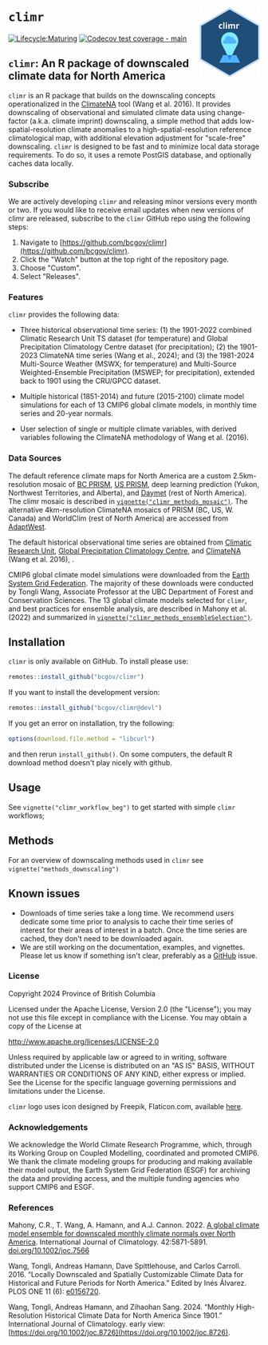 # `climr` <img src="logo.svg" align="right" alt="" width="120"/>

<!-- badges: start -->

[![Lifecycle:Maturing](https://img.shields.io/badge/Lifecycle-Maturing-007EC6)](<Redirect-URL>)
[![Codecov test coverage - main](https://codecov.io/gh/bcgov/climr/branch/main/graph/badge.svg)](https://app.codecov.io/gh/bcgov/climr/?branch=main)

<!-- badges: end -->

## `climr`: An R package of downscaled climate data for North America

`climr` is an R package that builds on the downscaling concepts operationalized in the <a href='https://climatena.ca/' target='_blank'>ClimateNA</a> tool (Wang et al. 2016).
It provides downscaling of observational and simulated climate data using change-factor (a.k.a. climate imprint) downscaling, a simple method that adds low-spatial-resolution climate anomalies to a high-spatial-resolution reference climatological map, with additional elevation adjustment for "scale-free" downscaling.
`climr` is designed to be fast and to minimize local data storage requirements.
To do so, it uses a remote PostGIS database, and optionally caches data locally.

### Subscribe

We are actively developing `climr` and releasing minor versions every month or two. 
If you would like to receive email updates when new versions of climr are released, 
subscribe to the `climr` GitHub repo using the following steps: 

1. Navigate to [https://github.com/bcgov/climr](https://github.com/bcgov/climr). 
2. Click the "Watch" button at the top right of the repository page.
3. Choose "Custom".
4. Select "Releases".

### Features

`climr` provides the following data:

-   Three historical observational time series: (1) the 1901-2022 combined Climatic Research Unit TS dataset 
(for temperature) and Global Precipitation Climatology Centre dataset (for precipitation); (2) the 1901-2023 ClimateNA time series 
(Wang et al., 2024); and (3) the 1981-2024 Multi-Source Weather (MSWX; for temperature) and 
Multi-Source Weighted-Ensemble Precipitation (MSWEP; for precipitation), extended back to 1901 using the CRU/GPCC dataset. 

-   Multiple historical (1851-2014) and future (2015-2100) climate model simulations 
for each of 13 CMIP6 global climate models, in monthly time series and 20-year normals.

-   User selection of single or multiple climate variables, with derived variables 
following the ClimateNA methodology of Wang et al. (2016).

### Data Sources

The default reference climate maps for North America are a 
custom 2.5km-resolution mosaic of [BC PRISM](https://www.pacificclimate.org/data/prism-climatology-and-monthly-timeseries), 
[US PRISM](https://prism.oregonstate.edu/normals/), 
deep learning prediction (Yukon, Northwest Territories, and Alberta), and 
[Daymet](https://daymet.ornl.gov/overview) (rest of North America). 
The climr mosaic is described in [`vignette("climr_methods_mosaic")`](https://bcgov.github.io/climr/articles/methods_mosaic.html). 
The alternative 4km-resolution ClimateNA mosaics of PRISM (BC, US, W. Canada) and WorldClim (rest of North America) are accessed from [AdaptWest](https://adaptwest.databasin.org/pages/adaptwest-climatena/).

The default historical observational time series are obtained from [Climatic Research Unit](https://crudata.uea.ac.uk/cru/data/hrg/), [Global Precipitation Climatology Centre](https://psl.noaa.gov/data/gridded/data.gpcc.html), and [ClimateNA](https://climatena.ca/) (Wang et al. 2016), . 

CMIP6 global climate model simulations were downloaded from the [Earth System Grid Federation](https://aims2.llnl.gov/search/cmip6). The majority of these downloads were conducted by Tongli Wang, Associate Professor at the UBC Department of Forest and Conservation Sciences.
The 13 global climate models selected for `climr`, and best practices for ensemble analysis, are described in Mahony et al. (2022) and summarized in [`vignette("climr_methods_ensembleSelection")`](https://bcgov.github.io/climr/articles/methods_ensembleSelection.html). 

## Installation

`climr` is only available on GitHub. To install please use:

``` r
remotes::install_github("bcgov/climr")
```

If you want to install the development version:

``` r
remotes::install_github("bcgov/climr@devl")
```
If you get an error on installation, try the following:
```r
options(download.file.method = "libcurl")
```
and then rerun `install_github()`. On some computers, the default R download method doesn't play nicely with github. 

## Usage

See `vignette("climr_workflow_beg")` to get started with simple `climr` workflows;

## Methods

For an overview of downscaling methods used in `climr` see `vignette("methods_downscaling")`

## Known issues

-   Downloads of time series take a long time. We recommend users dedicate some time prior to analysis to cache their time series of interest for their areas of interest in a batch. Once the time series are cached, they don't need to be downloaded again. 
-   We are still working on the documentation, examples, and vignettes. Please let us know if something isn't clear, preferably as a [GitHub](https://github.com/bcgov/climr) issue. 

### License

Copyright 2024 Province of British Columbia

Licensed under the Apache License, Version 2.0 (the "License"); you may not use this file except in compliance with the License.
You may obtain a copy of the License at

<http://www.apache.org/licenses/LICENSE-2.0>

Unless required by applicable law or agreed to in writing, software distributed under the License is distributed on an "AS IS" BASIS, WITHOUT WARRANTIES OR CONDITIONS OF ANY KIND, either express or implied.
See the License for the specific language governing permissions and limitations under the License.

`climr` logo uses icon designed by Freepik, Flaticon.com, available [here](https://www.flaticon.com/free-icon/pin_6093139).

### Acknowledgements

We acknowledge the World Climate Research Programme, which, through its Working Group on Coupled Modelling, coordinated and promoted CMIP6. We thank the climate modeling groups for producing and making available their model output, the Earth System Grid Federation (ESGF) for archiving the data and providing access, and the multiple funding agencies who support CMIP6 and ESGF. 

### References

Mahony, C.R., T. Wang, A. Hamann, and A.J. Cannon. 2022. [A global climate model ensemble for downscaled monthly climate normals over North America](https://rmets.onlinelibrary.wiley.com/doi/full/10.1002/joc.7566). International Journal of Climatology. 42:5871-5891. [doi.org/10.1002/joc.7566](https://doi.org/10.1002/joc.7566)

Wang, Tongli, Andreas Hamann, Dave Spittlehouse, and Carlos Carroll. 2016. “Locally Downscaled and Spatially Customizable Climate Data for Historical and Future Periods for North America.” Edited by Inés Álvarez. PLOS ONE 11 (6): [e0156720](https://doi.org/10.1371/journal.pone.0156720).

Wang, Tongli, Andreas Hamann, and Zihaohan Sang. 2024. “Monthly High-Resolution Historical Climate Data for North America Since 1901.” International Journal of Climatology. early view: [https://doi.org/10.1002/joc.8726](https://doi.org/10.1002/joc.8726).
